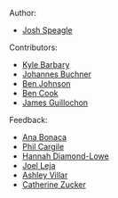 Author:

- [Josh Speagle](https://github.com/joshspeagle)

Contributors:

- [Kyle Barbary](https://github.com/kbarbary/)
- [Johannes Buchner](https://github.com/JohannesBuchner)
- [Ben Johnson](https://github.com/bd-j)
- [Ben Cook](https://github.com/bacook17)
- [James Guillochon](https://github.com/guillochon)

Feedback:

- [Ana Bonaca](https://github.com/abonaca)
- [Phil Cargile](https://github.com/pacargile)
- [Hannah Diamond-Lowe](https://github.com/hdiamondlowe)
- [Joel Leja](https://github.com/jrleja)
- [Ashley Villar](https://github.com/villrv)
- [Catherine Zucker](https://github.com/catherinezucker)
